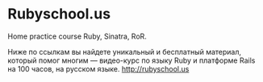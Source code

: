# Rubyschool.us

Home practice course Ruby, Sinatra, RoR.

Ниже по ссылкам вы найдете уникальный и бесплатный материал, 
который помог многим — видео-курс по языку Ruby и платформе Rails на 100 часов, на русском языке.
http://rubyschool.us
